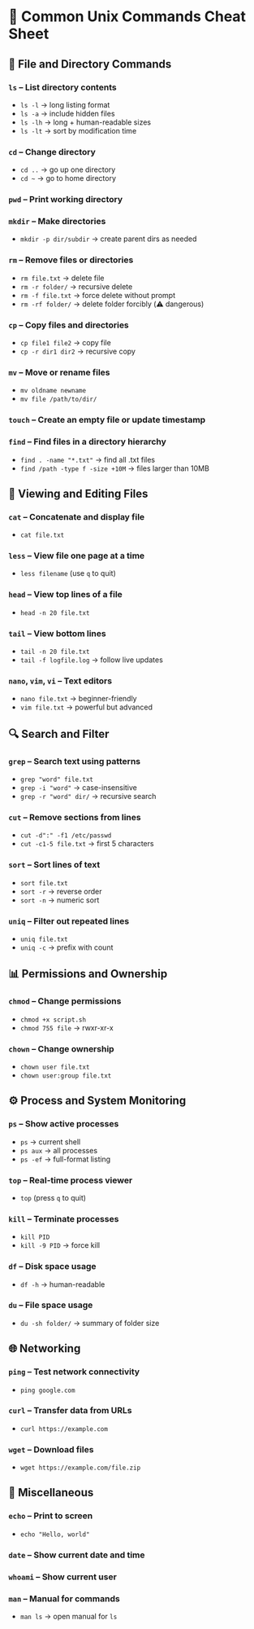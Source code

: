 
# 🐧 Common Unix Commands Cheat Sheet

## 📁 File and Directory Commands

### `ls` – List directory contents
- `ls -l` → long listing format  
- `ls -a` → include hidden files  
- `ls -lh` → long + human-readable sizes  
- `ls -lt` → sort by modification time

### `cd` – Change directory
- `cd ..` → go up one directory  
- `cd ~` → go to home directory

### `pwd` – Print working directory

### `mkdir` – Make directories
- `mkdir -p dir/subdir` → create parent dirs as needed

### `rm` – Remove files or directories
- `rm file.txt` → delete file  
- `rm -r folder/` → recursive delete  
- `rm -f file.txt` → force delete without prompt  
- `rm -rf folder/` → delete folder forcibly (⚠️ dangerous)

### `cp` – Copy files and directories
- `cp file1 file2` → copy file  
- `cp -r dir1 dir2` → recursive copy

### `mv` – Move or rename files
- `mv oldname newname`  
- `mv file /path/to/dir/`

### `touch` – Create an empty file or update timestamp

### `find` – Find files in a directory hierarchy
- `find . -name "*.txt"` → find all .txt files  
- `find /path -type f -size +10M` → files larger than 10MB

## 📄 Viewing and Editing Files

### `cat` – Concatenate and display file
- `cat file.txt`

### `less` – View file one page at a time
- `less filename` (use `q` to quit)

### `head` – View top lines of a file
- `head -n 20 file.txt`

### `tail` – View bottom lines
- `tail -n 20 file.txt`  
- `tail -f logfile.log` → follow live updates

### `nano`, `vim`, `vi` – Text editors
- `nano file.txt` → beginner-friendly  
- `vim file.txt` → powerful but advanced

## 🔍 Search and Filter

### `grep` – Search text using patterns
- `grep "word" file.txt`  
- `grep -i "word"` → case-insensitive  
- `grep -r "word" dir/` → recursive search

### `cut` – Remove sections from lines
- `cut -d":" -f1 /etc/passwd`  
- `cut -c1-5 file.txt` → first 5 characters

### `sort` – Sort lines of text
- `sort file.txt`  
- `sort -r` → reverse order  
- `sort -n` → numeric sort

### `uniq` – Filter out repeated lines
- `uniq file.txt`  
- `uniq -c` → prefix with count

## 📊 Permissions and Ownership

### `chmod` – Change permissions
- `chmod +x script.sh`  
- `chmod 755 file` → rwxr-xr-x

### `chown` – Change ownership
- `chown user file.txt`  
- `chown user:group file.txt`

## ⚙️ Process and System Monitoring

### `ps` – Show active processes
- `ps` → current shell  
- `ps aux` → all processes  
- `ps -ef` → full-format listing

### `top` – Real-time process viewer
- `top` (press `q` to quit)

### `kill` – Terminate processes
- `kill PID`  
- `kill -9 PID` → force kill

### `df` – Disk space usage
- `df -h` → human-readable

### `du` – File space usage
- `du -sh folder/` → summary of folder size

## 🌐 Networking

### `ping` – Test network connectivity
- `ping google.com`

### `curl` – Transfer data from URLs
- `curl https://example.com`

### `wget` – Download files
- `wget https://example.com/file.zip`

## 🧪 Miscellaneous

### `echo` – Print to screen
- `echo "Hello, world"`

### `date` – Show current date and time

### `whoami` – Show current user

### `man` – Manual for commands
- `man ls` → open manual for `ls`
